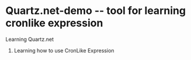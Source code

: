 # Quartz.net-demo -- tool for learning cronlike expression
Learning Quartz.net 
1. Learning how to use CronLike Expression
